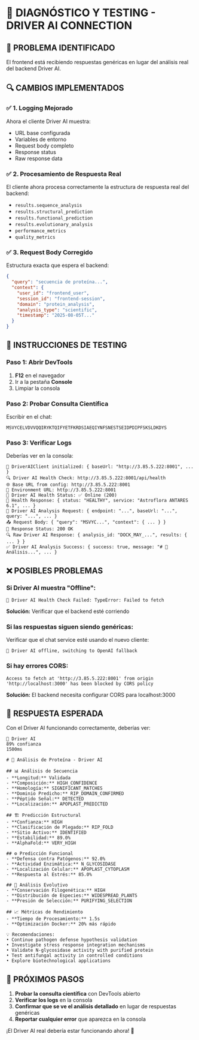 # 🔧 DIAGNÓSTICO Y TESTING - DRIVER AI CONNECTION

## 🚨 **PROBLEMA IDENTIFICADO**
El frontend está recibiendo respuestas genéricas en lugar del análisis real del backend Driver AI.

## 🔍 **CAMBIOS IMPLEMENTADOS**

### ✅ **1. Logging Mejorado**
Ahora el cliente Driver AI muestra:
- URL base configurada
- Variables de entorno
- Request body completo  
- Response status
- Raw response data

### ✅ **2. Procesamiento de Respuesta Real**
El cliente ahora procesa correctamente la estructura de respuesta real del backend:
- `results.sequence_analysis`
- `results.structural_prediction`
- `results.functional_prediction`
- `results.evolutionary_analysis`
- `performance_metrics`
- `quality_metrics`

### ✅ **3. Request Body Corregido**
Estructura exacta que espera el backend:
```json
{
  "query": "secuencia de proteína...",
  "context": {
    "user_id": "frontend_user",
    "session_id": "frontend-session",
    "domain": "protein_analysis",
    "analysis_type": "scientific",
    "timestamp": "2025-08-05T..."
  }
}
```

## 🧪 **INSTRUCCIONES DE TESTING**

### **Paso 1: Abrir DevTools**
1. **F12** en el navegador
2. Ir a la pestaña **Console**
3. Limpiar la consola

### **Paso 2: Probar Consulta Científica**
Escribir en el chat:
```
MSVYCELVDVVQQIRYKTQIFYETFKRDSIAEQIYNFSNESTSEIDPDIPFSKSLDKDYS
```

### **Paso 3: Verificar Logs**
Deberías ver en la consola:
```
🚀 DriverAIClient initialized: { baseUrl: "http://3.85.5.222:8001", ... }
🔍 Driver AI Health Check: http://3.85.5.222:8001/api/health
🌐 Base URL from config: http://3.85.5.222:8001
🔧 Environment URL: http://3.85.5.222:8001
🏥 Driver AI Health Status: ✅ Online (200)
💚 Health Response: { status: "HEALTHY", service: "Astroflora ANTARES 6.1", ... }
🧬 Driver AI Analysis Request: { endpoint: "...", baseUrl: "...", query: "...", ... }
📤 Request Body: { "query": "MSVYC...", "context": { ... } }
📡 Response Status: 200 OK
🔍 Raw Driver AI Response: { analysis_id: "DOCK_MAY_...", results: { ... } }
✅ Driver AI Analysis Success: { success: true, message: "# 🧬 Análisis...", ... }
```

## ❌ **POSIBLES PROBLEMAS**

### **Si Driver AI muestra "Offline":**
```
🚨 Driver AI Health Check Failed: TypeError: Failed to fetch
```
**Solución:** Verificar que el backend esté corriendo

### **Si las respuestas siguen siendo genéricas:**
Verificar que el chat service esté usando el nuevo cliente:
```
🔄 Driver AI offline, switching to OpenAI fallback
```

### **Si hay errores CORS:**
```
Access to fetch at 'http://3.85.5.222:8001' from origin 'http://localhost:3000' has been blocked by CORS policy
```
**Solución:** El backend necesita configurar CORS para localhost:3000

## 🎯 **RESPUESTA ESPERADA**

Con el Driver AI funcionando correctamente, deberías ver:

```
🤖 Driver AI
89% confianza
1500ms

# 🧬 Análisis de Proteína - Driver AI

## 📊 Análisis de Secuencia
- **Longitud:** Validada
- **Composición:** HIGH_CONFIDENCE
- **Homología:** SIGNIFICANT_MATCHES
- **Dominio Predicho:** RIP_DOMAIN_CONFIRMED
- **Péptido Señal:** DETECTED
- **Localización:** APOPLAST_PREDICTED

## 🏗️ Predicción Estructural
- **Confianza:** HIGH
- **Clasificación de Plegado:** RIP_FOLD
- **Sitio Activo:** IDENTIFIED
- **Estabilidad:** 89.0%
- **AlphaFold:** VERY_HIGH

## ⚙️ Predicción Funcional
- **Defensa contra Patógenos:** 92.0%
- **Actividad Enzimática:** N_GLYCOSIDASE
- **Localización Celular:** APOPLAST_CYTOPLASM
- **Respuesta al Estrés:** 85.0%

## 🧬 Análisis Evolutivo
- **Conservación Filogenética:** HIGH
- **Distribución de Especies:** WIDESPREAD_PLANTS
- **Presión de Selección:** PURIFYING_SELECTION

## 📈 Métricas de Rendimiento
- **Tiempo de Procesamiento:** 1.5s
- **Optimización Docker:** 20% más rápido

💡 Recomendaciones:
• Continue pathogen defense hypothesis validation
• Investigate stress response integration mechanisms
• Validate N-glycosidase activity with purified protein
• Test antifungal activity in controlled conditions
• Explore biotechnological applications
```

## 🚀 **PRÓXIMOS PASOS**

1. **Probar la consulta científica** con DevTools abierto
2. **Verificar los logs** en la consola
3. **Confirmar que se ve el análisis detallado** en lugar de respuestas genéricas
4. **Reportar cualquier error** que aparezca en la consola

¡El Driver AI real debería estar funcionando ahora! 🧬
